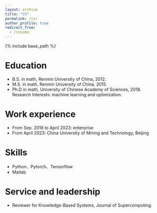 ```yaml
---
layout: archive
title: "CV"
permalink: /cv/
author_profile: true
redirect_from:
  - /resume
---
```


{% include base_path %}

Education
======
* B.S. in math, Renmin University of China, 2012.
* M.S. in math, Renmin University of China, 2015.
* Ph.D in math, University of Chinese Academy of Sciences, 2018. Research Interests: machine learning and optimization.

Work experience
======
* From Sep. 2018 to April 2023: enterprise
* From April 2023: China University of Mining and Technology, Beijing

  
Skills
======
* Python、Pytorch、Tensorflow
* Matlab

<!--
Publications
======
  <ul>{% for post in site.publications %}
    {% include archive-single-cv.html %}
  {% endfor %}</ul>
  
Talks
======
  <ul>{% for post in site.talks %}
    {% include archive-single-talk-cv.html %}
  {% endfor %}</ul>
  
Teaching
======
  <ul>{% for post in site.teaching %}
    {% include archive-single-cv.html %}
  {% endfor %}</ul>
-->

Service and leadership
======
* Reviewer for Knowledge-Based Systems, Journal of Supercomputing.
